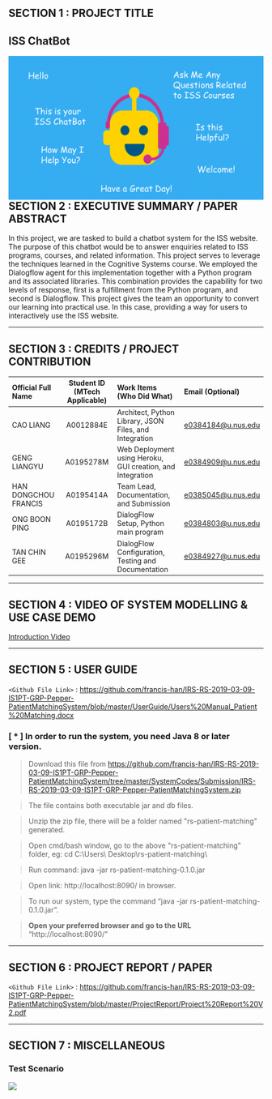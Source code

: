 ## SECTION 1 : PROJECT TITLE
## ISS ChatBot

<img src="Miscellaneous/Banner.gif"
     style="float: left; margin-right: 0px;" />

---
## SECTION 2 : EXECUTIVE SUMMARY / PAPER ABSTRACT
In this project, we are tasked to build a chatbot system for the ISS website. The purpose of this chatbot would be to answer enquiries related to ISS programs, courses, and related information. This project serves to leverage the techniques learned in the Cognitive Systems course.
We employed the Dialogflow agent for this implementation together with a Python program and its associated libraries. This combination provides the capability for two levels of response, first is a fulfillment from the Python program, and second is Dialogflow. 
This project gives the team an opportunity to convert our learning into practical use. In this case, providing a way for users to interactively use the ISS website.



---
## SECTION 3 : CREDITS / PROJECT CONTRIBUTION


| Official Full Name  | Student ID (MTech Applicable)  | Work Items (Who Did What) | Email (Optional) |
| :------------ |:---------------:| :-----| :-----|
| CAO LIANG            | A0012884E | Architect, Python Library, JSON Files, and Integration                   | e0384184@u.nus.edu |
| GENG LIANGYU         | A0195278M | Web Deployment using Heroku, GUI creation, and Integration               | e0384909@u.nus.edu |
| HAN DONGCHOU FRANCIS | A0195414A | Team Lead, Documentation, and Submission                                 | e0385045@u.nus.edu |
| ONG BOON PING        | A0195172B | DialogFlow Setup, Python main program                                    | e0384803@u.nus.edu |
| TAN CHIN GEE         | A0195296M | DialogFlow Configuration, Testing and Documentation                      | e0384927@u.nus.edu |


---
## SECTION 4 : VIDEO OF SYSTEM MODELLING & USE CASE DEMO

[Introduction Video](https://youtu.be/AB6dmJOW6HU)

---
## SECTION 5 : USER GUIDE

`<Github File Link>` : <https://github.com/francis-han/IRS-RS-2019-03-09-IS1PT-GRP-Pepper-PatientMatchingSystem/blob/master/UserGuide/Users%20Manual_Patient%20Matching.docx>

### [ * ] In order to run the system, you need Java 8 or later version.

> Download this file from https://github.com/francis-han/IRS-RS-2019-03-09-IS1PT-GRP-Pepper-PatientMatchingSystem/tree/master/SystemCodes/Submission/IRS-RS-2019-03-09-IS1PT-GRP-Pepper-PatientMatchingSystem.zip

> The file contains both executable jar and db files.

> Unzip the zip file, there will be a folder named "rs-patient-matching" generated.

> Open cmd/bash window, go to the above "rs-patient-matching" folder, eg: cd C:\Users\ Desktop\rs-patient-matching\

> Run command: java -jar rs-patient-matching-0.1.0.jar

> Open link: http://localhost:8090/ in browser.

> To run our system, type the command “java -jar rs-patient-matching-0.1.0.jar”.

> **Open your preferred browser and go to the URL** “http://localhost:8090/”


---
## SECTION 6 : PROJECT REPORT / PAPER

`<Github File Link>` : <https://github.com/francis-han/IRS-RS-2019-03-09-IS1PT-GRP-Pepper-PatientMatchingSystem/blob/master/ProjectReport/Project%20Report%20V2.pdf>


---
## SECTION 7 : MISCELLANEOUS

### Test Scenario

<img src="Miscellaneous/TestResult.gif"
     style="float: left; margin-right: 0px;" />

